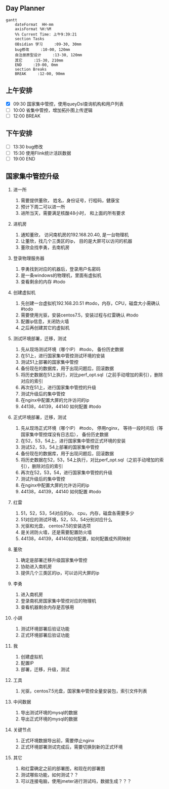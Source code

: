 ## Day Planner
```mermaid
gantt
    dateFormat  HH-mm
    axisFormat %H:%M
    %% Current Time: 上午9:39:21
    section Tasks
    OBsidian 学习     :09-30, 30mm
    bug修改     :10-00, 120mm
    自注册原型设计     :13-30, 120mm
    其它     :15-30, 210mm
    END     :19-00, 0mm
    section Breaks
    BREAK     :12-00, 90mm
```

## 上午安排
- [x] 09:30 国家集中管控，使用queyDsl查询机构和用户列表
- [ ] 10:00 省集中管控，增加拓扑图上传逻辑
- [ ] 12:00 BREAK

## 下午安排
- [ ] 13:30 bug修改
- [ ] 15:30 使用Flink统计活跃数据
- [ ] 19:00 END

## 国家集中管控升级
1. 进一所
	1.  需要提供董欣， 姓名，身份证号，行程码，健康宝
	2. 预计下周二可以进一所
	3. 进所当天，需要满足核酸48小时， 和上面的所有要求
2. 进机房
	1. 通知董欣， 访问南机房的192.168.20.40, 是一台物理机
	2. 让董欣，找几个三类区的ip， 目的是大屏可以访问的机器
	3. 董欣会找李勇，去南机房
3. 登录物理服务器
	1. 李勇找到对应的机器后，登录用户名密码
	2. 是一条windows的物理机，里面有虚拟机
	3. 查看剩余的内存 #todo
4. 创建虚拟机
	1. 先创建一台虚拟机192.168.20.51 #todo，内存，CPU，磁盘大小需确认 #todo
	2. 需要使用光驱，安装centos7.5，安装过程与红雷确认 #todo 
	3. 配置ip信息，关闭防火墙
	4. 之后再创建其它的虚拟机
5. 测试环境部署，迁移，测试
	1. 先从现场测试环境（哪个IP） #todo， 备份历史数据
	2. 在51上，进行国家集中管控测试环境的安装
	3. 测试51上部署的国家集中管控
	4. 备份现在的数据库，用于出现问题后，回滚数据
	5. 将历史数据在51上执行，对比perf_opt.sql（之前手动增加的索引），删除对应的索引
	6. 再次在51上，进行国家集中管控的升级
	7.  测试升级后的集中管控
	8.  在nginx中配置大屏的允许访问的ip
	9.  44138，44139，44140 如何配置 #todo
6. 正式环境部署，迁移，测试
	1.  先从现场正式环境（哪个IP） #todo， 停用nginx， 等待一段时间后（等国家集中管控煤没有日志后）， 备份历史数据
	2. 在52，53，54上，进行国家集中管控正式环境的安装
	3. 测试52，53，54上部署的国家集中管控
	4. 备份现在的数据库，用于出现问题后，回滚数据
	5. 将历史数据在52，53，54上执行，对比perf_opt.sql（之前手动增加的索引），删除对应的索引
	6. 再次在52，53，54，进行国家集中管控的升级
	7.  测试升级后的集中管控
	8.  在nginx中配置大屏的允许访问的ip
	9. 44138，44139，44140 如何配置 #todo 

1. 红雷
	1. 51，52，53，54对应的ip， cpu，内存，磁盘各需要多少
	2. 51对应的测试环境，52，53，54分别对应什么
	3. 光驱和光盘， centos7.5的安装选项
	4. 是关闭防火墙，还是需要配置防火墙
	5. 44138，44139，44140如何配置，如何配置成外网映射
2. 董欣
	1. 确定是部署迁移升级国家集中管控
	2. 协助进入南机房
	3. 提供几个三类区的ip，可以访问大屏的ip
3. 李勇
	1. 进入南机房
	2. 登录南机房国家集中管控对应的物理机
	3. 查看机器剩余内存是否够用
4. 小胡
	1. 测试环境部署后验证功能
	2. 正式环境部署后验证功能
5. 我
	1. 创建虚拟机
	2. 配置IP
	3. 部署，迁移，升级，测试
6. 工具
	1. 光驱，centos7.5光盘，国家集中管控全量安装包，索引文件列表
7. 中间数据
	1. 导出测试环境的mysql的数据
	2. 导出正式环境的mysql的数据
8. 关键节点
	1. 正式环境数据导出前，需要停止nginx
	2. 正式环境部署测试完成后，需要切换到新的正式环境
9. 其它
	1. 和红雷确定之前的部署图，和现在的部署图
	2. 测试哪些功能，如何测试？？
	3. 可以连接电脑，使用jmeter进行测试吗，数据生成？？？